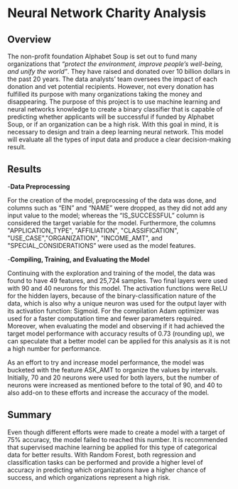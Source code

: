 # Neural Network Charity Analysis

## Overview 
The non-profit foundation Alphabet Soup is set out to fund many organizations that *“protect the environment, improve people’s well-being, and unify the world”*. They have raised and donated over 10 billion dollars in the past 20 years. The data analysts’ team oversees the impact of each donation and vet potential recipients. However, not every donation has fulfilled its purpose with many organizations taking the money and disappearing. The purpose of this project is to use machine learning  and neural networks knowledge to create a binary classifier that is capable of predicting whether applicants will be successful if funded by Alphabet Soup, or if an organization can be a high risk.
With this goal in mind, it is necessary to design and train a deep learning neural network. This model will evaluate all the types of input data and produce a clear decision-making result.

## Results

  -**Data Preprocessing**
  
For the creation of the model, preprocessing of the data was done, and columns such as 
“EIN” and “NAME” were dropped, as they did not add any input value to the model; whereas the “IS_SUCCESSFUL” column is considered the target variable for the model. Furthermore, the columns "APPLICATION_TYPE", "AFFILIATION", "CLASSIFICATION", "USE_CASE","ORGANIZATION", "INCOME_AMT", and "SPECIAL_CONSIDERATIONS” were used as the model features.
 
  -**Compiling, Training, and Evaluating the Model**

Continuing with the exploration and training of the model, the data was found to have 49 features, and 25,724 samples. Two final layers were used with 90 and 40 neurons for this model. The activation functions were ReLU for the hidden layers, because of the binary-classification nature of the data, which is also why a unique neuron was used for the output layer with its activation function: Sigmoid. For the compilation Adam optimizer was used for a faster computation time and fewer parameters required.
Moreover, when evaluating the model and observing if it had achieved the target model performance with accuracy results of 0.73 (rounding up), we can speculate that a better model can be applied for this analysis as it is not a high number for performance.

As an effort to try and increase model performance, the model was bucketed with the feature ASK_AMT to organize the values by intervals. Initially, 70 and 20 neurons were used for both layers, but the number of neurons were increased as mentioned before to the total of 90, and 40 to also add-on to these efforts and increase the accuracy of the model.

 ## Summary
Even though different efforts were made to create a model with a target of 75% accuracy, the model failed to reached this number. It is recommended that supervised machine learning be applied for this type of categorical data for better results. With Random Forest, both regression and classification tasks can be performed and provide a higher level of accuracy in predicting which organizations have a higher chance of success, and which organizations represent a high risk.
